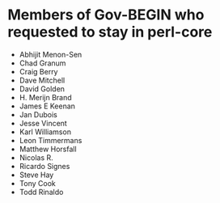 # Members of Gov-BEGIN who requested to stay in perl-core

* Abhijit Menon-Sen
* Chad Granum
* Craig Berry
* Dave Mitchell
* David Golden
* H. Merijn Brand
* James E Keenan
* Jan Dubois
* Jesse Vincent
* Karl Williamson
* Leon Timmermans
* Matthew Horsfall
* Nicolas R.
* Ricardo Signes
* Steve Hay
* Tony Cook
* Todd Rinaldo
